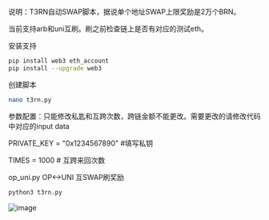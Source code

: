 说明：T3RN自动SWAP脚本，据说单个地址SWAP上限奖励是2万个BRN。

当前支持arb和uni互刷。刷之前检查链上是否有对应的测试eth。

安装支持
```bash
pip install web3 eth_account
pip install --upgrade web3
```
创建脚本
```bash
nano t3rn.py
```
参数配置：只能修改私匙和互跨次数，跨链金额不能更改。需要更改的请修改代码中对应的input data

PRIVATE_KEY = "0x1234567890" #填写私钥

TIMES = 1000 # 互跨来回次数


op_uni.py OP<->UNI 互SWAP刷奖励

```bash
python3 t3rn.py
```

![image](https://github.com/user-attachments/assets/f6d2c6e0-d213-48c0-8514-83c7cc217d9a)
